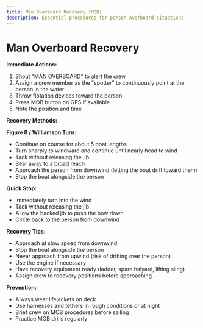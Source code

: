 ```yaml
---
title: Man Overboard Recovery (MOB)
description: Essential procedures for person overboard situations
---
```


# Man Overboard Recovery

**Immediate Actions:**
1. Shout "MAN OVERBOARD" to alert the crew
2. Assign a crew member as the "spotter" to continuously point at the person in the water
3. Throw flotation devices toward the person
4. Press MOB button on GPS if available
5. Note the position and time

**Recovery Methods:**

**Figure 8 / Williamson Turn:**
- Continue on course for about 5 boat lengths
- Turn sharply to windward and continue until nearly head to wind
- Tack without releasing the jib
- Bear away to a broad reach
- Approach the person from downwind (letting the boat drift toward them)
- Stop the boat alongside the person

**Quick Stop:**
- Immediately turn into the wind
- Tack without releasing the jib
- Allow the backed jib to push the bow down
- Circle back to the person from downwind

**Recovery Tips:**
- Approach at slow speed from downwind
- Stop the boat alongside the person
- Never approach from upwind (risk of drifting over the person)
- Use the engine if necessary
- Have recovery equipment ready (ladder, spare halyard, lifting sling)
- Assign crew to recovery positions before approaching

**Prevention:**
- Always wear lifejackets on deck
- Use harnesses and tethers in rough conditions or at night
- Brief crew on MOB procedures before sailing
- Practice MOB drills regularly 